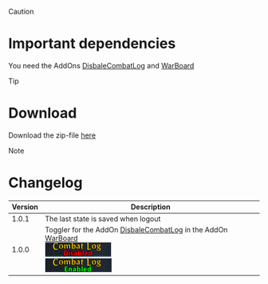 > [!CAUTION]
> # Important dependencies
> You need the AddOns [DisbaleCombatLog](https://github.com/Makume/ReturnOfReckoning-AddOns/tree/main/DisableCombatLog) and [WarBoard](https://tools.idrinth.de/addons/warboard/)

> [!TIP]
> # Download
> Download the zip-file [here](https://github.com/Makume/ReturnOfReckoning-AddOns/blob/main/WarBoard_TogglerDisableCombatLog/WarBoard_TogglerDisableCombatLog.zip)

> [!NOTE]
> # Changelog
> 
> | Version  | Description |
> | ------------- | ------------- |
> | 1.0.1  | The last state is saved when logout |
> | 1.0.0  | Toggler for the AddOn [DisbaleCombatLog](https://github.com/Makume/ReturnOfReckoning-AddOns/tree/main/DisableCombatLog) in the AddOn [WarBoard](https://tools.idrinth.de/addons/warboard/) <br> ![](https://github.com/Makume/ReturnOfReckoning-AddOns/blob/main/WarBoard_TogglerDisableCombatLog/(Images)/Disabled.png) <br>![](https://github.com/Makume/ReturnOfReckoning-AddOns/blob/main/WarBoard_TogglerDisableCombatLog/(Images)/Enabled.png)|
